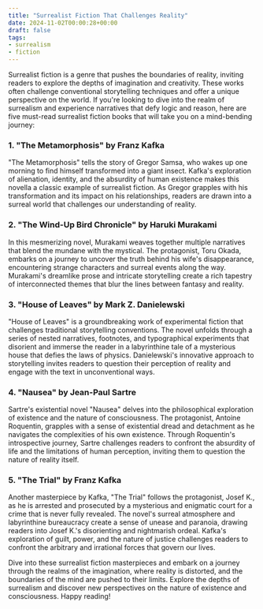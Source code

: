 ```yaml
---
title: "Surrealist Fiction That Challenges Reality"
date: 2024-11-02T00:00:28+00:00
draft: false
tags:
- surrealism
- fiction
---
```


Surrealist fiction is a genre that pushes the boundaries of reality, inviting readers to explore the depths of imagination and creativity. These works often challenge conventional storytelling techniques and offer a unique perspective on the world. If you're looking to dive into the realm of surrealism and experience narratives that defy logic and reason, here are five must-read surrealist fiction books that will take you on a mind-bending journey:

### 1. "The Metamorphosis" by Franz Kafka

"The Metamorphosis" tells the story of Gregor Samsa, who wakes up one morning to find himself transformed into a giant insect. Kafka's exploration of alienation, identity, and the absurdity of human existence makes this novella a classic example of surrealist fiction. As Gregor grapples with his transformation and its impact on his relationships, readers are drawn into a surreal world that challenges our understanding of reality.

### 2. "The Wind-Up Bird Chronicle" by Haruki Murakami

In this mesmerizing novel, Murakami weaves together multiple narratives that blend the mundane with the mystical. The protagonist, Toru Okada, embarks on a journey to uncover the truth behind his wife's disappearance, encountering strange characters and surreal events along the way. Murakami's dreamlike prose and intricate storytelling create a rich tapestry of interconnected themes that blur the lines between fantasy and reality.

### 3. "House of Leaves" by Mark Z. Danielewski

"House of Leaves" is a groundbreaking work of experimental fiction that challenges traditional storytelling conventions. The novel unfolds through a series of nested narratives, footnotes, and typographical experiments that disorient and immerse the reader in a labyrinthine tale of a mysterious house that defies the laws of physics. Danielewski's innovative approach to storytelling invites readers to question their perception of reality and engage with the text in unconventional ways.

### 4. "Nausea" by Jean-Paul Sartre

Sartre's existential novel "Nausea" delves into the philosophical exploration of existence and the nature of consciousness. The protagonist, Antoine Roquentin, grapples with a sense of existential dread and detachment as he navigates the complexities of his own existence. Through Roquentin's introspective journey, Sartre challenges readers to confront the absurdity of life and the limitations of human perception, inviting them to question the nature of reality itself.

### 5. "The Trial" by Franz Kafka

Another masterpiece by Kafka, "The Trial" follows the protagonist, Josef K., as he is arrested and prosecuted by a mysterious and enigmatic court for a crime that is never fully revealed. The novel's surreal atmosphere and labyrinthine bureaucracy create a sense of unease and paranoia, drawing readers into Josef K.'s disorienting and nightmarish ordeal. Kafka's exploration of guilt, power, and the nature of justice challenges readers to confront the arbitrary and irrational forces that govern our lives.

Dive into these surrealist fiction masterpieces and embark on a journey through the realms of the imagination, where reality is distorted, and the boundaries of the mind are pushed to their limits. Explore the depths of surrealism and discover new perspectives on the nature of existence and consciousness. Happy reading!